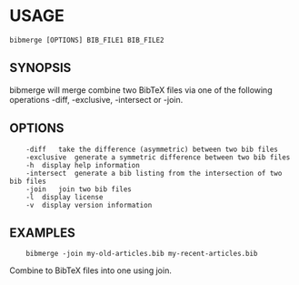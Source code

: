 
# USAGE

    bibmerge [OPTIONS] BIB_FILE1 BIB_FILE2

## SYNOPSIS

bibmerge will merge combine two BibTeX files via one of the following
operations -diff, -exclusive, -intersect or -join.

## OPTIONS

```
	-diff	take the difference (asymmetric) between two bib files
	-exclusive	generate a symmetric difference between two bib files
	-h	display help information
	-intersect	generate a bib listing from the intersection of two bib files
	-join	join two bib files
	-l	display license
	-v	display version information
```

## EXAMPLES

```
    bibmerge -join my-old-articles.bib my-recent-articles.bib
```

Combine to BibTeX files into one using join.
